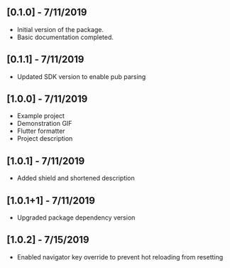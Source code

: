## [0.1.0] - 7/11/2019

* Initial version of the package.
* Basic documentation completed.

## [0.1.1] - 7/11/2019

* Updated SDK version to enable pub parsing

## [1.0.0] - 7/11/2019

* Example project
* Demonstration GIF
* Flutter formatter
* Project description

## [1.0.1] - 7/11/2019

* Added shield and shortened description

## [1.0.1+1] - 7/11/2019

* Upgraded package dependency version

## [1.0.2] - 7/15/2019

* Enabled navigator key override to prevent hot reloading from resetting